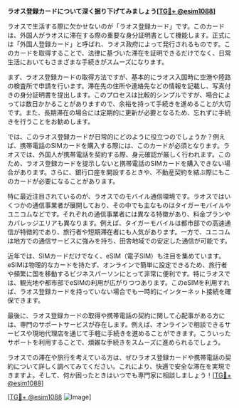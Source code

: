 **ラオス登録カードについて深く掘り下げてみましょう[[TG💪+ @esim1088](https://t.me/s/esim1088)]**

ラオスで生活する際に欠かせないのが「ラオス登録カード」です。このカードは、外国人がラオスに滞在する際の重要な身分証明書として機能します。正式には「外国人登録カード」と呼ばれ、ラオス政府によって発行されるものです。このカードを取得することで、法律に基づいた滞在を証明できるだけでなく、日常生活においてもさまざまな手続きがスムーズになります。

まず、ラオス登録カードの取得方法ですが、基本的にラオス入国時に空港や陸路の検査所で申請を行います。滞在先の住所や連絡先などの情報を記載し、写真付きの身分証明書を提出します。このプロセスは比較的シンプルですが、場合によっては数日かかることがありますので、余裕を持って手続きを進めることが大切です。また、長期滞在の場合には定期的に更新が必要となるため、忘れずに手続きを行うことをお勧めします。

では、このラオス登録カードが日常的にどのように役立つのでしょうか？例えば、携帯電話のSIMカードを購入する際には、このカードが必須となります。ラオスでは、外国人が携帯電話を契約する際、身元確認が厳しく行われます。このため、ラオス登録カードを提示しないと携帯電話のSIMカードを購入できない場合があります。さらに、銀行口座を開設するときや、不動産契約を結ぶ際にもこのカードが必要になることがあります。

特に最近注目されているのが、ラオスでのモバイル通信環境です。ラオスではいくつかの通信事業者が展開しており、その中でも主なものはタイガーモバイルやユニコムなどです。それぞれの通信事業者には異なる特徴があり、料金プランやカバレッジエリアも異なります。例えば、タイガーモバイルは都市部での高速通信が特徴的であり、旅行者や短期滞在者にも人気があります。一方で、ユニコムは地方での通信サービスに強みを持ち、田舎地域での安定した通信が可能です。

近年では、SIMカードだけでなく、eSIM（電子SIM）も注目を集めています。eSIMは物理的なカードを持たず、オンラインで簡単に設定できるため、旅行者や頻繁に国を移動するビジネスパーソンにとって非常に便利です。特にラオスでは、観光地や都市部でeSIMの利用が広がりつつあります。このeSIMを利用すれば、ラオス登録カードを持っていない場合でも一時的にインターネット接続を確保できます。

最後に、ラオス登録カードの取得や携帯電話の契約に関して心配事がある方には、専門のサポートサービスが存在します。例えば、オンラインで相談できるサービスや現地代理店を通じて手軽に手続きを進めることができます。こういったサポートを利用することで、煩雑な手続きをスムーズに進められるでしょう。

ラオスでの滞在や旅行を考えている方は、ぜひラオス登録カードや携帯電話の契約について詳しく調べてみてください。これにより、快適で安全な滞在を実現できますよ。そして、何か困ったときはいつでも専門家に相談しましょう！[[TG💪+ @esim1088](https://t.me/s/esim1088)]

[[TG💪+ @esim1088](https://t.me/s/esim1088) ![Image](https://i.postimg.cc/Y0z9fWf4/image.png)]
